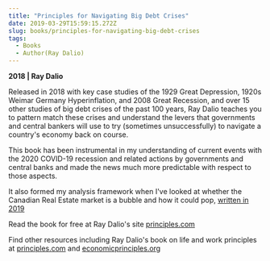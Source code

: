 ```yaml
---
title: "Principles for Navigating Big Debt Crises"
date: 2019-03-29T15:59:15.272Z
slug: books/principles-for-navigating-big-debt-crises
tags:
  - Books
  - Author(Ray Dalio)
---
```


**2018 | Ray Dalio**

Released in 2018 with key case studies of the 1929 Great Depression, 1920s Weimar Germany Hyperinflation, and 2008 Great Recession, and over 15 other studies of big debt crises of the past 100 years, Ray Dalio teaches you to pattern match these crises and understand the levers that governments and central bankers will use to try (sometimes unsuccessfully) to navigate a country's economy back on course.

This book has been instrumental in my understanding of current events with the 2020 COVID-19 recession and related actions by governments and central banks and made the news much more predictable with respect to those aspects.

It also formed my analysis framework when I've looked at whether the Canadian Real Estate market is a bubble and how it could pop, [written in 2019](/finance/2019-state-of-canadian-real-estate)

Read the book for free at Ray Dalio's site [principles.com](https://www.principles.com/big-debt-crises/)

Find other resources including Ray Dalio's book on life and work principles at [principles.com](https://www.principles.com/) and [economicprinciples.org](https://economicprinciples.org/)
